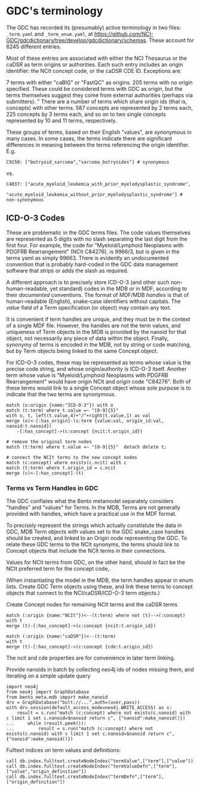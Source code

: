 GDC's terminology 
=============

The GDC has recorded its (presumably) active terminology in two files: `_term.yaml` and `_term_enum.yaml`, at https://github.com/NCI-GDC/gdcdictionary/tree/develop/gdcdictionary/schemas. These account for 6245 different entries. 

Most of these entries are associated with either the NCI Thesaurus or the caDSR as term origins or authorities. Each such entry includes an origin identifier: the NCIt concept code, or the caDSR CDE ID. Exceptions are:

7 terms with either "caBIG" or "FastQC" as origins.
205 terms with no origin specified. These could be considered terms with GDC as origin, but the terms themselves suggest they come from external authorities (perhaps via submitters).
"
There are a number of terms which share origin ids (that is, concepts) with other terms.
587 concepts are represented by 2 terms each, 225 concepts by 3 terms each, and so on to two single concepts represented by  10 and 11 terms, respectively.

These groups of terms, based on their English "values", are synonymous in many cases. In some cases, the terms indicate there are significant differences in meaning between the terms referencing the origin identifier. E.g.

    C9150: ["botryoid_sarcoma","sarcoma_botryoides"] # synonymous

vs.

	C4037: ["acute_myeloid_leukemia_with_prior_myelodysplastic_syndrome",
		    "acute_myeloid_leukemia_without_prior_myelodysplastic_syndrome"] # non-synonymous

## ICD-O-3 Codes

These are problematic in the GDC terms files. The code values themselves are represented as 5 digits with no slash separating the last digit from the first four. For example, the code for "Myeloid/Lymphoid Neoplasms with PDGFRB Rearrangement" (NCIt C84276), is 9966/3, but is given in the terms yaml as simply 99663. There is evidently an undocumented convention that is probably hard-coded in the GDC data management software that strips or adds the slash as required. 

A different approach is to precisely store ICD-O-3 (and other such non-human-readable, yet standard) codes in the MDB or in MDF, according to their _documented_ conventions. The format of MDF/MDB _handles_ is that of human-readable (English), snake-case identifiers without capitals. The _value_ field of a Term specification (or object) may contain any text.

It is convenient if term handles are unique, and they must be in the context of a single MDF file. However, the handles are not the term values, and uniqueness of Term objects in the MDB is provided by the nanoid for that object, not necessarily any piece of data within the object. Finally, synonymy of terms is encoded in the MDB, not by string or code matching, but by Term objects being linked to the same Concept object.

For ICD-O-3 codes, these may be represented as terms whose value is the precise code string, and whose origin/authority is ICD-O-3 itself. Another term whose value is "Myeloid/Lymphoid Neoplasms with PDGFRB Rearrangement" would have origin NCIt and origin code "C84276". Both of these terms would link to a single Concept object whose sole purpose is to indicate that the two terms are synonymous.


    match (o:origin {name:"ICD-O-3"}) with o
    match (t:term) where t.value =~ "[0-9]{5}" 
	with o, t, left(t.value,4)+"/"+right(t.value,1) as val
    merge (o)<-[:has_origin]-(s:term {value:val, origin_id:val, nanoid:t.nanoid})
		-[:has_concept]->(c:concept {ncit:t.origin_id})

	# remove the original term nodes
	match (t:term) where t.value =~ "[0-9]{5}"  detach delete t;

	# connect the NCIt terms to the new concept nodes
	match (c:concept) where exists(c.ncit) with c
	match (t:term) where t.origin_id = c.ncit
	merge (c)<-[:has_concept]-(t)

### Terms vs Term Handles in GDC

The GDC conflates what the Bento metamodel separately considers "handles" and "values" for Terms. In the MDB, Terms are not generally provided with handles, which have a practical use in the MDF format. 

To precisely represent the strings which actually constistute the data in GDC, MDB Term objects with values set to the GDC snake_case handles should be created, and linked to an Origin node representing the GDC. To relate these GDC terms to the NCIt synonyms, the terms should link to Concept objects that include the NCIt terms in their connections.

Values for NCIt terms from GDC, on the other hand, should in fact be the NCIt preferred term for the concept code,.

(When instantiating the model in the MDB, the term handles appear in enum lists. Create GDC Term objects using these, and link these terms to concept objects that connect to the NCI/caDSR/ICD-O-3 term objects.)

Create Concept nodes for remaining NCIt terms and the caDSR terms

    match (:origin {name:"NCIt"})<--(t:term) where not (t)-->(:concept)
	with t
	merge (t)-[:has_concept]->(c:concept {ncit:t.origin_id})

	match (:origin {name:"caDSR"})<--(t:term)
	with t
	merge (t)-[:has_concept]->(c:concept {cde:t.origin_id})

The ncit and cde properties are for convenience in later term linking.

Provide nanoids in batch by collecting neo4j ids of nodes missing them, and iterating on a simple update query

	import neo4j 
	from neo4j import GraphDatabase
	from bento_meta.mdb import make_nanoid
	drv = GraphDatabase("bolt://...",auth=(user,pass))
    with drv.session(default_access_mode=neo4j.WRITE_ACCESS) as s:
        result = s.run("match (c:concept) where not exists(c.nanoid) with c limit 1 set c.nanoid=$nanoid return c", {"nanoid":make_nanoid()})
    ...     while (result.peek()):
    ...         result = s.run("match (c:concept) where not exists(c.nanoid) with c limit 1 set c.nanoid=$nanoid return c", {"nanoid":make_nanoid()})


Fulltext indices on term values and definitions:

    call db.index.fulltext.createNodeIndex("termValue",["term"],["value"])
    call db.index.fulltext.createNodeIndex("termValueDefn",["term"],["value","origin_definition"])
    call db.index.fulltext.createNodeIndex("termDefn",["term"],["origin_definition"])









